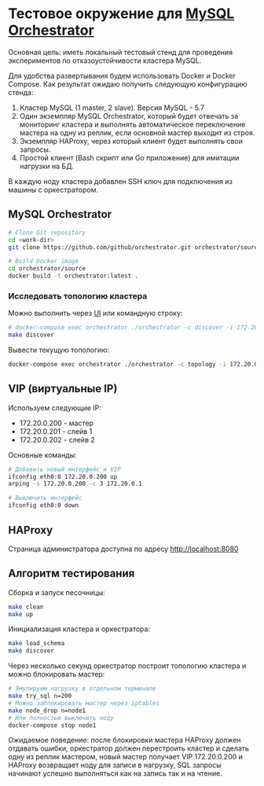 # Тестовое окружение для [MySQL Orchestrator](https://github.com/github/orchestrator)

Основная цель: иметь локальный тестовый стенд для проведения экспериментов по отказоустойчивости кластера MySQL.

Для удобства развертывания будем использовать Docker и Docker Compose.
Как результат ожидаю получить следующую конфигурацию стенда:

  1. Кластер MySQL (1 master, 2 slave). Версия MySQL - 5.7
  2. Один экземпляр MySQL Orchestrator, который будет отвечать за мониторинг кластера и выполнять автоматическое переключение мастера на одну из реплик, если основной мастер выходит из строя.
  3. Экземпляр HAProxy, через который клиент будет выполнять свои запросы.
  4. Простой клиент (Bash скрипт или Go приложение) для имитации нагрузки на БД.

В каждую ноду кластера добавлен SSH ключ для подключения из машины с оркестратором.

## MySQL Orchestrator

```bash
# Clone Git repository
cd <work-dir>
git clone https://github.com/github/orchestrator.git orchestrator/source

# Build Docker image
cd orchestrator/source
docker build -t orchestrator:latest .
```

### Исследовать топологию кластера

Можно выполнить через [UI](http://localhost:3000) или командную строку:

```bash
# docker-compose exec orchestrator ./orchestrator -c discover -i 172.20.0.200:3306
make discover
```

Вывести текущую топологию:

```bash
docker-compose exec orchestrator ./orchestrator -c topology -i 172.20.0.200:3306 cli
```

## VIP (виртуальные IP)

Используем следующие IP:
- 172.20.0.200 - мастер
- 172.20.0.201 - слейв 1
- 172.20.0.202 - слейв 2

Основные команды:

```bash
# Добавить новый интерфейс и VIP
ifconfig eth0:0 172.20.0.200 up
arping -s 172.20.0.200 -c 3 172.20.0.1

# Выключить интерфейс
ifconfig eth0:0 down
```

## HAProxy

Страница администратора доступна по адресу [http://localhost:8080](http://localhost:8080)

## Алгоритм тестирования

Сборка и запуск песочницы:

```bash
make clean
make up
```

Инициализация кластера и оркестратора:

```bash
make load_schema
make discover
```

Через несколько секунд оркестратор построит топологию кластера и можно блокировать мастер:

```bash
# Эмулируем нагрузку в отдельном терминале
make try_sql n=200
# Можно заблокировать мастер через iptables
make node_drop n=node1
# Или полностью выключить ноду
docker-compose stop node1
```

Ожидаемое поведение: после блокировки мастера HAProxy должен отдавать ошибки, оркестратор должен перестроить кластер и сделать одну из реплик мастером, новый мастер получает VIP 172.20.0.200 и HAProxy возвращает ноду для записи в нагрузку, SQL запросы начинают успешно выполняться как на запись так и на чтение.